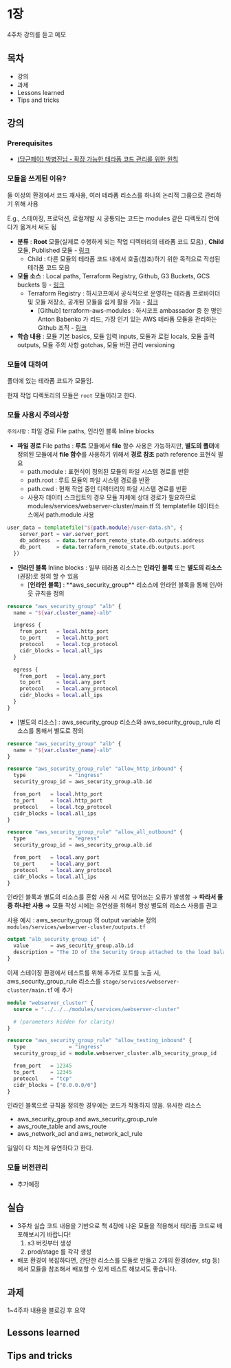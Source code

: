 # 1장

4주차 강의를 듣고 메모

## 목차

- 강의
- 과제
- Lessons learned
- Tips and tricks

## 강의

### Prerequisites

- [(당근페이) 박병진님 - 확장 가능한 테라폼 코드 관리를 위한 원칙](https://www.youtube.com/watch?v=yWhwZpzJ3no&t=2504s)

### 모듈을 쓰게된 이유?

둘 이상의 환경에서 코드 재사용, 여러 테라폼 리소스를 하나의 논리적 그룹으로 관리하기 위해 사용

E.g., 스테이징, 프로덕션, 로컬개발 시 공통되는 코드는 modules 같은 디렉토리 안에다가 옮겨서 써도 됨

- **분류** : **Root** 모듈(실제로 수행하게 되는 작업 디렉터리의 테라폼 코드 모음) , **Child** 모듈, Published 모듈 - [링크](https://developer.hashicorp.com/terraform/language/modules)
  - Child : 다른 모듈의 테라폼 코드 내에서 호출(참조)하기 위한 목적으로 작성된 테라폼 코드 모음
- **모듈 소스** : Local paths, Terraform Registry, Github, G3 Buckets, GCS buckets 등 - [링크](https://developer.hashicorp.com/terraform/language/modules/sources)
  - Terraform Registry : 하시코프에서 공식적으로 운영하는 테라폼 프로바이더 및 모듈 저장소, 공개된 모듈을 쉽게 활용 가능 - [링크](https://registry.terraform.io/)
    - [Github] terraform-aws-modules : 하시코프 ambassador 중 한 명인 Anton Babenko 가 리드, 가장 인기 있는 AWS 테라폼 모듈을 관리하는 Github 조직 - [링크](https://github.com/terraform-aws-modules)
- **학습 내용** : 모듈 기본 basics, 모듈 입력 inputs, 모듈과 로컬 locals, 모듈 출력 outputs, 모듈 주의 사항 gotchas, 모듈 버전 관리 versioning

### 모듈에 대하여

폴더에 있는 테라폼 코드가 모듈임.

현재 작업 디렉토리의 모듈은 `root` 모듈이라고 한다.

### 모듈 사용시 주의사항

`주의사항` : 파일 경로 File paths, 인라인 블록 Inline blocks

- **파일 경로** File paths : **루트** 모듈에서 **file** 함수 사용은 가능하지만, **별도의 폴더**에 정의된 모듈에서 **file 함수**를 사용하기 위해서 **경로 참조** path reference 표현식 필요
  - path.module : 표현식이 정의된 모듈의 파일 시스템 경로를 반환
  - path.root : 루트 모듈의 파일 시스템 경로를 반환
  - path.cwd : 현재 작업 중인 디렉터리의 파일 시스템 경로를 반환
  - 사용자 데이터 스크립트의 경우 모듈 자체에 상대 경로가 필요하므로 modules/services/webserver-cluster/main.tf 의 templatefile 데이터소스에서 path.module 사용

```terraform
user_data = templatefile("${path.module}/user-data.sh", {
    server_port = var.server_port
    db_address  = data.terraform_remote_state.db.outputs.address
    db_port     = data.terraform_remote_state.db.outputs.port
  })
```

- **인라인 블록** Inline blocks : 일부 테라폼 리소스는 **인라인 블록** 또는 **별도의 리소스**(권장)로 정의 할 수 있음
  - [**인라인 블록]** : **aws_security_group\*\* 리소스에 인라인 블록을 통해 인/아웃 규칙을 정의

```terraform
resource "aws_security_group" "alb" {
  name = "${var.cluster_name}-alb"

  ingress {
    from_port   = local.http_port
    to_port     = local.http_port
    protocol    = local.tcp_protocol
    cidr_blocks = local.all_ips
  }

  egress {
    from_port   = local.any_port
    to_port     = local.any_port
    protocol    = local.any_protocol
    cidr_blocks = local.all_ips
  }
}
```

- [별도의 리소스] : aws_security_group 리소스와 aws_security_group_rule 리소스를 통해서 별도로 정의

```terraform
resource "aws_security_group" "alb" {
  name = "${var.cluster_name}-alb"
}

resource "aws_security_group_rule" "allow_http_inbound" {
  type              = "ingress"
  security_group_id = aws_security_group.alb.id

  from_port   = local.http_port
  to_port     = local.http_port
  protocol    = local.tcp_protocol
  cidr_blocks = local.all_ips
}

resource "aws_security_group_rule" "allow_all_outbound" {
  type              = "egress"
  security_group_id = aws_security_group.alb.id

  from_port   = local.any_port
  to_port     = local.any_port
  protocol    = local.any_protocol
  cidr_blocks = local.all_ips
}
```

인라인 블록과 별도의 리소스를 혼합 사용 시 서로 덮어쓰는 오류가 발생함 → **따라서 둘 중 하나만 사용** ⇒ 모듈 작성 시에는 유연성을 위해서 항상 별도의 리소스 사용를 권고

사용 예시 : aws_security_group 의 output variable 정의 `modules/services/webserver-cluster/outputs.tf`

```terraform
output "alb_security_group_id" {
  value       = aws_security_group.alb.id
  description = "The ID of the Security Group attached to the load balancer"
}
```

이제 스테이징 환경에서 테스트를 위해 추가로 포트를 노출 시, aws_security_group_rule 리소스를 `stage/services/webserver-cluster/main.t`f 에 추가

```terraform
module "webserver_cluster" {
  source = "../../../modules/services/webserver-cluster"

  # (parameters hidden for clarity)
}

resource "aws_security_group_rule" "allow_testing_inbound" {
  type              = "ingress"
  security_group_id = module.webserver_cluster.alb_security_group_id

  from_port   = 12345
  to_port     = 12345
  protocol    = "tcp"
  cidr_blocks = ["0.0.0.0/0"]
}
```

인라인 블록으로 규칙을 정의한 경우에는 코드가 작동하지 않음. 유사한 리소스

- aws_security_group and aws_security_group_rule
- aws_route_table and aws_route
- aws_network_acl and aws_network_acl_rule

일일이 다 치는게 유연하다고 한다.

### 모듈 버전관리

- 추가예정

## 실습

- 3주차 실습 코드 내용을 기반으로 책 4장에 나온 모듈을 적용해서 테라폼 코드로 배포해보시기 바랍니다!
  1. s3 버킷부터 생성
  2. prod/stage 를 각각 생성
- 배포 환경이 복잡하다면, 간단한 리소스를 모듈로 만들고 2개의 환경(dev, stg 등)에서 모듈을 참조해서 배포할 수 있게 테스트 해보셔도 좋습니다.

## 과제

1~4주차 내용을 블로깅 후 요약

## Lessons learned

## Tips and tricks
